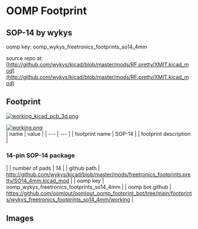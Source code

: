 # OOMP Footprint  
## SOP-14  by wykys  
  
oomp key: oomp_wykys_freetronics_footprints_so14_4mm  
  
source repo at: [http://github.com/wykys/kicad/blob/master/mods/RF.pretty/XMIT.kicad_mod](http://github.com/wykys/kicad/blob/master/mods/RF.pretty/XMIT.kicad_mod)  
## Footprint  
  
[![working_kicad_pcb_3d.png](working_kicad_pcb_3d_600.png)](working_kicad_pcb_3d.png)  
  
[![working.png](working_600.png)](working.png)  
| name | value | 
| --- | --- | 
| footprint name | SOP-14 | 
| footprint description | <h3>14-pin SOP-14 package</h3> | 
| number of pads | 14 | 
| github path | http://github.com/wykys/kicad/blob/master/mods/freetronics_footprints.pretty/SO14_4mm.kicad_mod | 
| oomp key | oomp_wykys_freetronics_footprints_so14_4mm | 
| oomp bot github | https://github.com/oomlout/oomlout_oomp_footprint_bot/tree/main/footprints/wykys_freetronics_footprints_so14_4mm/working | 
## Images  
